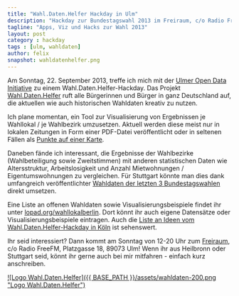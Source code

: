 ```yaml
---
title: "Wahl.Daten.Helfer Hackday in Ulm"
description: "Hackday zur Bundestagswahl 2013 im Freiraum, c/o Radio FreeFM, Platzgasse 18, 89073 Ulm - Wahl.Daten.Helfer"
tagline: "Apps, Viz und Hacks zur Wahl 2013"
layout: post
category : hackday
tags : [ulm, wahldaten]
author: felix
snapshot: wahldatenhelfer.png
---
```


Am Sonntag, 22. September 2013, treffe ich mich mit der [Ulmer Open Data Initiative](http://www.ulmapi.de/) zu einem Wahl.Daten.Helfer-Hackday.
Das Projekt [Wahl.Daten.Helfer](http://wahldatenhelfer.de/) ruft alle Bürgerinnen und Bürger in ganz Deutschland auf, die aktuellen wie auch historischen Wahldaten kreativ zu nutzen.

Ich plane momentan, ein Tool zur Visualisierung von Ergebnissen je Wahllokal / je Wahlbezirk umzusetzen. Aktuell werden diese meist nur in lokalen Zeitungen in Form einer PDF-Datei veröffentlicht oder in seltenen Fällen als [Punkte auf einer Karte](http://www.morgenpost.de/berlin-aktuell/article1768373/Ergebnisse-der-Berliner-Abgeordnetenhauswahl-2011.html).  

Daneben fände ich interessant, die Ergebnisse der Wahlbezirke (Wahlbeteiligung sowie Zweitstimmen) mit anderen statistischen Daten wie Altersstruktur, Arbeitslosigkeit und Anzahl Mietwohnungen / Eigentumswohnungen zu vergleichen. Für Stuttgart könnte man dies dank umfangreich veröffentlichter [Wahldaten der letzten 3 Bundestagswahlen](http://www.stuttgart.de/wahldaten) direkt umsetzen.

Eine Liste an offenen Wahldaten sowie Visualisierungsbeispiele findet ihr unter [lopad.org/wahllokalberlin](http://lopad.org/wahllokalberlin). Dort könnt ihr auch eigene Datensätze oder Visualisierungsbeispiele eintragen.
Auch die [Liste an Ideen vom Wahl.Daten.Helfer-Hackday in Köln](http://wiki.koelnapi.de/w/Projektideen_f%C3%BCr_das_Wahlokal_K%C3%B6ln#Projektideen) ist sehenswert. 

Ihr seid interessiert? Dann kommt am Sonntag von 12-20 Uhr zum [Freiraum](http://hackerspace-ulm.de/), c/o Radio FreeFM, Platzgasse 18, 89073 Ulm!
Wenn ihr aus Heilbronn oder Stuttgart seid, könnt ihr gerne auch bei mir mitfahren - einfach kurz anschreiben.


[![Logo Wahl.Daten.Helfer]({{ BASE_PATH }}/assets/wahldaten-200.png "Logo Wahl.Daten.Helfer")](http://wahldatenhelfer.de/)